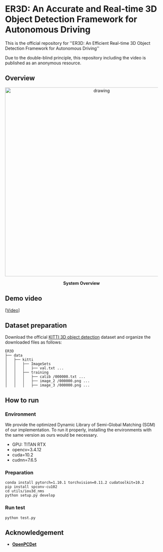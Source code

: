 # ER3D: An Accurate and Real-time 3D Object Detection Framework for Autonomous Driving
This is the official repository for ''ER3D: An Efficient Real-time 3D Object Detection Framework for Autonomous Driving''

Due to the double-blind principle, this repository including the video 
is published as an anonymous resource.


## Overview
<div align="center">
    <img align="center" src="docs/overview.jpg" alt="drawing" width="621"/>
    <p> <b>System Overview</b> </p>
</div>

## Demo video
[[Video](https://youtu.be/BFXu59NFhRs)]


## Dataset preparation
Download the official [KITTI 3D object detection](http://www.cvlibs.net/datasets/kitti/eval_object.php?obj_benchmark=3d) dataset and organize the downloaded files as follows:
```
ER3D
├── data
│   ├── kitti
│   │   ├── ImageSets
│   │   │   ├── val.txt ...
│   │   ├── training
│   │   │   ├── calib /000000.txt ...
│   │   │   ├── image_2 /000000.png ...
│   │   │   ├── image_3 /000000.png ...
```

## How to run

### Environment
We provide the optimized Dynamic Library of Semi-Global Matching (SGM) of our implementation. To run it properly, installing the environments with the same version as ours would be necessary.
- GPU: TITAN RTX 
- opencv=3.4.12
- cuda=10.2
- cudnn=7.6.5

### Preparation
```shell
conda install pytorch=1.10.1 torchvision=0.11.2 cudatoolkit=10.2
pip install spconv-cu102
cd utils/iou3d_nms
python setup.py develop
```

### Run test
```shell
python test.py
```
## Acknowledgement
- [**OpenPCDet**](https://github.com/open-mmlab/OpenPCDet)
